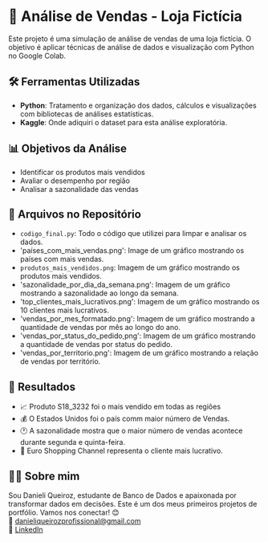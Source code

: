 # 🏬 Análise de Vendas - Loja Fictícia

Este projeto é uma simulação de análise de vendas de uma loja fictícia. O objetivo é aplicar técnicas de análise de dados e visualização com Python no Google Colab.

## 🛠️ Ferramentas Utilizadas

- **Python**: Tratamento e organização dos dados, cálculos e visualizações com bibliotecas de análises estatísticas.
- **Kaggle**: Onde adiquiri o dataset para esta análise exploratória.

## 📊 Objetivos da Análise

- Identificar os produtos mais vendidos
- Avaliar o desempenho por região
- Analisar a sazonalidade das vendas

## 📎 Arquivos no Repositório

- `codigo_final.py`: Todo o código que utilizei para limpar e analisar os dados.
- 'países_com_mais_vendas.png': Image de um gráfico mostrando os países com mais vendas. 
- `produtos_mais_vendidos.png`: Imagem de um gráfico mostrando os produtos mais vendidos.
- 'sazonalidade_por_dia_da_semana.png': Imagem de um gráfico mostrando a sazonalidade ao longo da semana.
- 'top_clientes_mais_lucrativos.png': Imagem de um gráfico mostrando os 10 clientes mais lucrativos.
- 'vendas_por_mes_formatado.png': Imagem de um gráfico mostrando a quantidade de vendas por mês ao longo do ano.
- 'vendas_por_status_do_pedido,png': Imagem de um gráfico mostrando a quantidade de vendas por status do pedido.
- 'vendas_por_territorio.png': Imagem de um gráfico mostrando a relação de vendas por território.

## 📌 Resultados

- 📈 Produto S18_3232 foi o mais vendido em todas as regiões
- 💰 O Estados Unidos foi o país comm maior número de Vendas.
- 🕐 A sazonalidade mostra que o maior número de vendas acontece durante segunda e quinta-feira.
- 🛒 Euro Shopping Channel representa o cliente mais lucrativo.

## 👩‍💻 Sobre mim

Sou Danieli Queiroz, estudante de Banco de Dados e apaixonada por transformar dados em decisões. Este é um dos meus primeiros projetos de portfólio. Vamos nos conectar! 😊  
📧 danieliqueirozprofissional@gmail.com  
🔗 [LinkedIn](https://www.linkedin.com/in/danieli-queirozprofissional)
